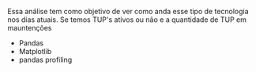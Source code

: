 Essa análise tem como objetivo de ver como anda esse tipo de tecnologia nos dias atuais.
Se temos TUP's ativos ou não e a quantidade de TUP em mauntenções

* Pandas
* Matplotlib
* pandas profiling
